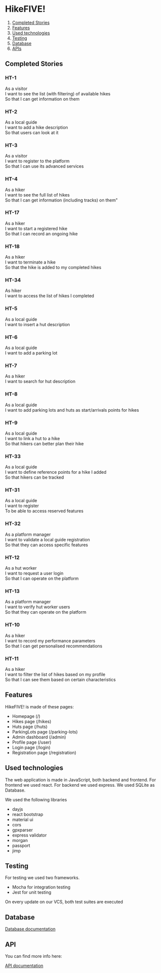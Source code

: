 # HikeFIVE!


1. [Completed Stories](#completed-stories)
2. [Features](#features)
3. [Used technologies](#used-technologies)
4. [Testing](#testing)
5. [Database](#database)
6. [APIs](#api)

## Completed Stories

### HT-1
As a visitor <br/>
I want to see the list (with filtering) of available hikes <br/>
So that I can get information on them

### HT-2
As a local guide <br/>
I want to add a hike description<br/>
So that users can look at it

### HT-3
As a visitor<br/>
I want to register to the platform<br/>
So that I can use its advanced services

### HT-4
As a hiker <br/>
I want to see the full list of hikes <br/>
So that I can get information (including tracks) on them"

### HT-17
As a hiker <br/>
I want to start a registered hike<br/>
So that I can record an ongoing hike

### HT-18
As a hiker <br/>
I want to terminate a hike<br/>
So that the hike is added to my completed hikes

### HT-34
As hiker<br/>
I want to access the list of hikes I completed

### HT-5
As a  local guide  <br/>
I want to insert a hut description

### HT-6
As a local guide<br/>
I want to add a parking lot

### HT-7
As a hiker<br/>
I want to search for hut description

### HT-8
As a local guide<br/>
I want to add parking lots and huts as start/arrivals points for hikes

### HT-9
As a  local guide <br/>
I want to link a hut to a hike<br/>
So that hikers can better plan their hike

### HT-33
As a local guide<br/>
I want to define reference points for a hike I added<br/>
So that hikers can be tracked

### HT-31
As a local guide<br/>
I want to register<br/>
To be able to access reserved features

### HT-32
As a platform manager<br/>
I want to validate a local guide registration<br/>
So that they can access specific features

### HT-12
As a hut worker <br/>
I want to request a user login<br/>
So that I can operate on the platform

### HT-13
As a platform manager <br/>
I want to verify hut worker users<br/>
So that they can operate on the platform

### HT-10
As a hiker <br/>
I want to record my performance parameters<br/>
So that I can get personalised recommendations

### HT-11
As a hiker<br/>
I want to filter the list of hikes based on my profile<br/>
So that I can see them based on certain characteristics


## Features

HikeFIVE! is made of these pages:
- Homepage (/)
- Hikes page (/hikes)
- Huts page (/huts)
- ParkingLots page (/parking-lots)
- Admin dashboard (/admin)
- Profile page (/user)
- Login page (/login)
- Registration page (/registration)

## Used technologies

The web application is made in JavaScript, both backend and frontend.
For frontend we used react.
For backend we used express.
We used SQLite as Database.

We used the following libraries
- dayjs
- react bootstrap
- material ui
- cors
- gpxparser
- express validator
- morgan
- passport
- jimp

## Testing

For testing we used two frameworks.
 - Mocha for integration testing
 - Jest for unit testing

On every update on our VCS, both test suites are executed

## Database

[Database documentation](databaseDocumentation.md)
## API

You can find more info here:

[API documentation](/documentation/APIdocumentation/README.md)

